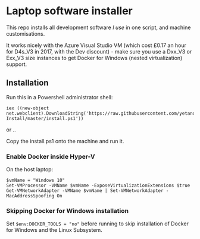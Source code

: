 # Laptop software installer

This repo installs all development software _I use_ in one script, and machine customisations.

It works nicely with the Azure Visual Studio VM (which cost £0.17 an hour for D4s_V3 in 2017, with the Dev discount) - make sure you use a Dxx_V3 or Exx_V3 size instances to get Docker for Windows (nested virtualization) support.

## Installation

Run this in a Powershell administrator shell:

    iex ((new-object net.webclient).DownloadString('https://raw.githubusercontent.com/yetanotherchris/Laptop-Install/master/install.ps1'))
    
or ..

Copy the install.ps1 onto the machine and run it.

### Enable Docker inside Hyper-V

On the host laptop:

```
$vmName = "Windows 10"
Set-VMProcessor -VMName $vmName -ExposeVirtualizationExtensions $true
Get-VMNetworkAdapter -VMName $vmName | Set-VMNetworkAdapter -MacAddressSpoofing On
```

### Skipping Docker for Windows installation
Set `$env:DOCKER_TOOLS = "no"` before running to skip installation of Docker for Windows and the Linux Subsystem.
